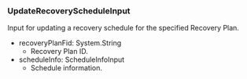 ### UpdateRecoveryScheduleInput
Input for updating a recovery schedule for the specified Recovery Plan.

- recoveryPlanFid: System.String
  - Recovery Plan ID.
- scheduleInfo: ScheduleInfoInput
  - Schedule information.
